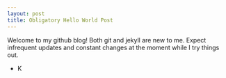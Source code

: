 ```yaml
---
layout: post
title: Obligatory Hello World Post
---
```


Welcome to my github blog! Both git and jekyll are new to me. Expect infrequent updates and constant changes at the moment while I try things out.

- K


